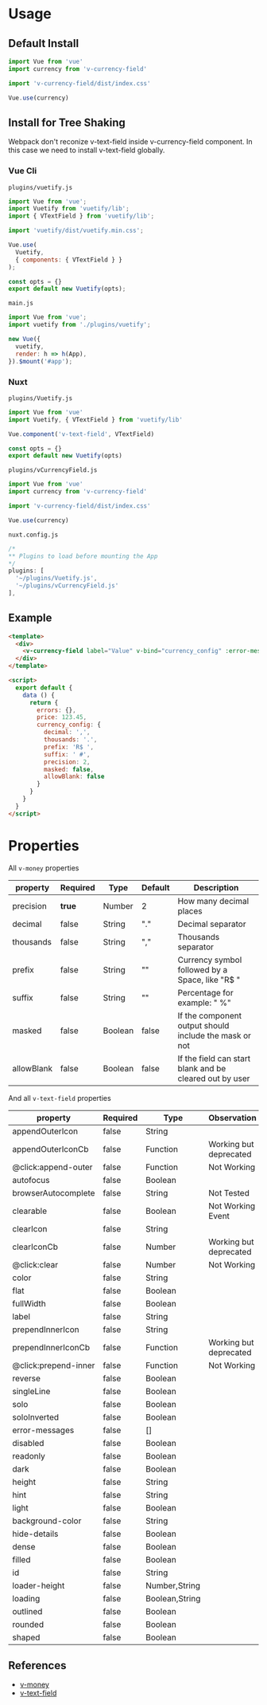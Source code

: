 # Usage

## Default Install

```js
import Vue from 'vue'
import currency from 'v-currency-field'

import 'v-currency-field/dist/index.css'

Vue.use(currency)
```

## Install for Tree Shaking 

Webpack don't reconize v-text-field inside v-currency-field component. In this case we need to install v-text-field globally.

### Vue Cli

`plugins/vuetify.js`

```js
import Vue from 'vue';
import Vuetify from 'vuetify/lib';
import { VTextField } from 'vuetify/lib';

import 'vuetify/dist/vuetify.min.css';

Vue.use(
  Vuetify, 
  { components: { VTextField } }
);

const opts = {}
export default new Vuetify(opts);

```

`main.js`

```js
import Vue from 'vue';
import vuetify from './plugins/vuetify';

new Vue({
  vuetify,
  render: h => h(App),
}).$mount('#app');
```

### Nuxt

`plugins/Vuetify.js`

```js
import Vue from 'vue'
import Vuetify, { VTextField } from 'vuetify/lib'

Vue.component('v-text-field', VTextField)

const opts = {}
export default new Vuetify(opts)

```


`plugins/vCurrencyField.js`

```js
import Vue from 'vue'
import currency from 'v-currency-field'

import 'v-currency-field/dist/index.css'

Vue.use(currency)

```

`nuxt.config.js`

```js
/*
** Plugins to load before mounting the App
*/
plugins: [
  '~/plugins/Vuetify.js',
  '~/plugins/vCurrencyField.js'
],

```

## Example

```html
<template>
  <div>
    <v-currency-field label="Value" v-bind="currency_config" :error-messages="errors.price" v-model="price"></v-currency-field>
  </div>
</template>

<script>
  export default {
    data () {
      return {
        errors: {},
        price: 123.45,
        currency_config: {
          decimal: ',',
          thousands: '.',
          prefix: 'R$ ',
          suffix: ' #',
          precision: 2,
          masked: false,
          allowBlank: false
        }
      }
    }
  }
</script>
```

# Properties

All `v-money` properties

| property   | Required | Type    | Default                 | Description                                             |
|------------|----------|---------|-------------------------|---------------------------------------------------------|
| precision  | **true** | Number  | 2                       | How many decimal places                                 |
| decimal    | false    | String  | "."                     | Decimal separator                                       |
| thousands  | false    | String  | ","                     | Thousands separator                                     |
| prefix     | false    | String  | ""                      | Currency symbol followed by a Space, like "R$ "         |
| suffix     | false    | String  | ""                      | Percentage for example: " %"                            |
| masked     | false    | Boolean | false                   | If the component output should include the mask or not  |
| allowBlank | false    | Boolean | false                   | If the field can start blank and be cleared out by user |

And all `v-text-field` properties

| property              | Required | Type             |  Observation             |
|-----------------------|----------|------------------| -------------------------|
| appendOuterIcon       | false    | String           |                          |
| appendOuterIconCb     | false    | Function         | Working but deprecated   |
| @click:append-outer   | false    | Function         | Not Working              |
| autofocus             | false    | Boolean          |                          |
| browserAutocomplete   | false    | String           | Not Tested               |
| clearable             | false    | Boolean          | Not Working Event        |
| clearIcon             | false    | String           |                          |
| clearIconCb           | false    | Number           | Working but deprecated   |
| @click:clear          | false    | Number           | Not Working              |
| color                 | false    | String           |                          |
| flat                  | false    | Boolean          |                          |
| fullWidth             | false    | Boolean          |                          |
| label                 | false    | String           |                          |
| prependInnerIcon      | false    | String           |                          |
| prependInnerIconCb    | false    | Function         | Working but deprecated   |
| @click:prepend-inner  | false    | Function         | Not Working              |
| reverse               | false    | Boolean          |                          |
| singleLine            | false    | Boolean          |                          |
| solo                  | false    | Boolean          |                          |
| soloInverted          | false    | Boolean          |                          |
| error-messages        | false    | []               |                          |
| disabled              | false    | Boolean          |                          |
| readonly              | false    | Boolean          |                          |
| dark                  | false    | Boolean          |                          |
| height                | false    | String           |                          |
| hint                  | false    | String           |                          |
| light                 | false    | Boolean          |                          |
| background-color      | false    | String           |                          |
| hide-details          | false    | Boolean          |                          |
| dense                 | false    | Boolean          |                          |
| filled                | false    | Boolean          |                          |
| id                    | false    | String           |                          |
| loader-height         | false    | Number,String    |                          |
| loading               | false    | Boolean,String   |                          |
| outlined              | false    | Boolean          |                          |
| rounded               | false    | Boolean          |                          |
| shaped                | false    | Boolean          |                          |


## References

- [v-money](https://github.com/64robots/v-money)
- [v-text-field](https://vuetifyjs.com/pt-BR/components/text-fields)